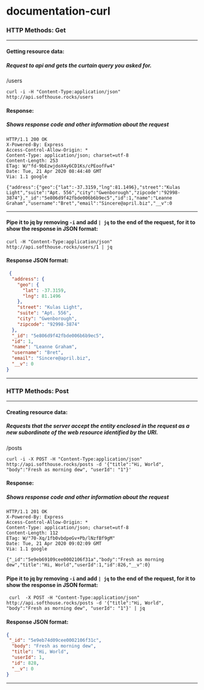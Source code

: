 # documentation-curl

### HTTP Methods: Get
---------------------
#### Getting resource data: 

##### Request to api and gets the curtain query you asked for.

/users
```
curl -i -H "Content-Type:application/json" http://api.softhouse.rocks/users
```

#### Response:

##### Shows response code and other information about the request

```
HTTP/1.1 200 OK
X-Powered-By: Express
Access-Control-Allow-Origin: *
Content-Type: application/json; charset=utf-8
Content-Length: 253
ETag: W/"fd-9bEzwjdoX4y6CD1Ks/cPEoofFw4"
Date: Tue, 21 Apr 2020 08:44:40 GMT
Via: 1.1 google

{"address":{"geo":{"lat":-37.3159,"lng":81.1496},"street":"Kulas Light","suite":"Apt. 556","city":"Gwenborough","zipcode":"92998-3874"},"_id":"5e806d9f42fbde006b6b9ec5","id":1,"name":"Leanne Graham","username":"Bret","email":"Sincere@april.biz","__v":0
```

---------------------

#### Pipe it to jq by removing ```-i``` and add ```| jq``` to the end of the request, for it to show the response in JSON format:

```
curl -H "Content-Type:application/json" http://api.softhouse.rocks/users/1 | jq
```

#### Response JSON format:

```json
 {
  "address": {
    "geo": {
      "lat": -37.3159,
      "lng": 81.1496
    },
    "street": "Kulas Light",
    "suite": "Apt. 556",
    "city": "Gwenborough",
    "zipcode": "92998-3874"
  },
  "_id": "5e806d9f42fbde006b6b9ec5",
  "id": 1,
  "name": "Leanne Graham",
  "username": "Bret",
  "email": "Sincere@april.biz",
  "__v": 0
}
```
---------------------

### HTTP Methods: Post
---------------------
#### Creating resource data: 

##### Requests that the server accept the entity enclosed in the request as a new subordinate of the web resource identified by the URI.

/posts
```
curl -i -X POST -H "Content-Type:application/json" http://api.softhouse.rocks/posts -d '{"title":"Hi, World", "body":"Fresh as morning dew", "userId": "1"}'
```

#### Response:

##### Shows response code and other information about the request
```
HTTP/1.1 201 OK
X-Powered-By: Express
Access-Control-Allow-Origin: *
Content-Type: application/json; charset=utf-8
Content-Length: 112
ETag: W/"70-Xq/1fb0vbdpeGv+Pb/lNzfBf9gM"
Date: Tue, 21 Apr 2020 09:02:09 GMT
Via: 1.1 google

{"_id":"5e9eb69109cee0002106f31a","body":"Fresh as morning dew","title":"Hi, World","userId":1,"id":826,"__v":0}

```

#### Pipe it to jq by removing ```-i``` and add ```| jq``` to the end of the request, for it to show the response in JSON format:

```
 curl  -X POST -H "Content-Type:application/json" http://api.softhouse.rocks/posts -d '{"title":"Hi, World", "body":"Fresh as morning dew", "userId": "1"}' | jq

```

#### Response JSON format:

```json
{
 "_id": "5e9eb74d09cee0002106f31c",
  "body": "Fresh as morning dew",
  "title": "Hi, World",
  "userId": 1,
  "id": 828,
  "__v": 0
}
```
--------------

